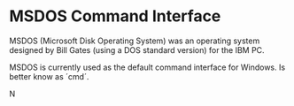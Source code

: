 # MSDOS Command Interface

MSDOS (Microsoft Disk Operating System) was an operating system designed by Bill Gates (using a DOS standard version) for the IBM PC.

MSDOS is currently used as the default command interface for Windows. Is better know as ´cmd´.

N